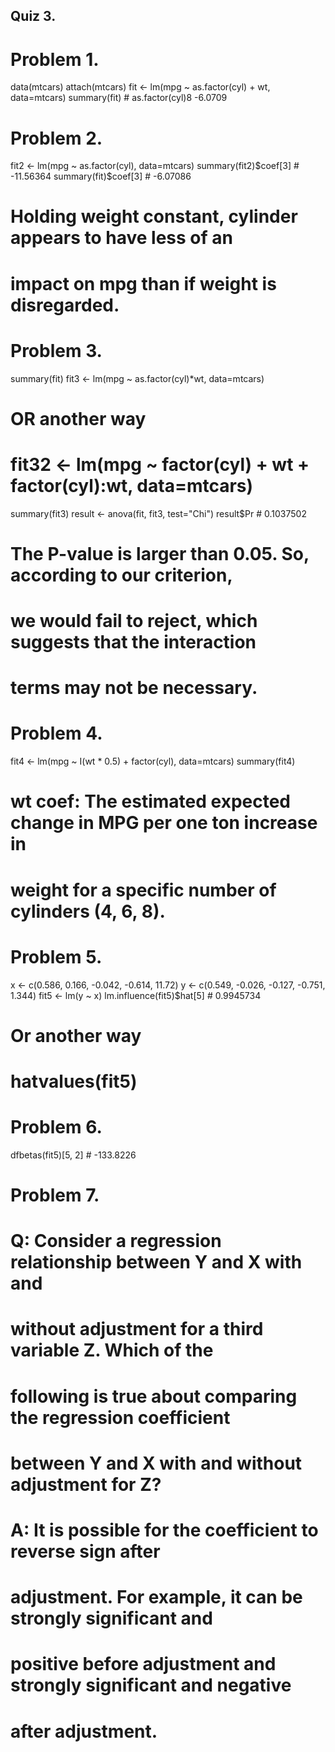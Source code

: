 ## Quiz 3.
# Problem 1.
data(mtcars)
attach(mtcars)
fit <- lm(mpg ~ as.factor(cyl) + wt, data=mtcars)
summary(fit) # as.factor(cyl)8  -6.0709 

# Problem 2.
fit2 <- lm(mpg ~ as.factor(cyl), data=mtcars)
summary(fit2)$coef[3] # -11.56364
summary(fit)$coef[3] # -6.07086
# Holding weight constant, cylinder appears to have less of an 
# impact on mpg than if weight is disregarded.

# Problem 3.
summary(fit)
fit3 <- lm(mpg ~ as.factor(cyl)*wt, data=mtcars)
# OR another way
# fit32 <- lm(mpg ~ factor(cyl) + wt + factor(cyl):wt, data=mtcars)
summary(fit3)
result <- anova(fit, fit3, test="Chi")
result$Pr # 0.1037502
# The P-value is larger than 0.05. So, according to our criterion, 
# we would fail to reject, which suggests that the interaction 
# terms may not be necessary.

# Problem 4.
fit4 <- lm(mpg ~ I(wt * 0.5) + factor(cyl), data=mtcars)
summary(fit4)
# wt coef: The estimated expected change in MPG per one ton increase in 
# weight for a specific number of cylinders (4, 6, 8).

# Problem 5.
x <- c(0.586, 0.166, -0.042, -0.614, 11.72)
y <- c(0.549, -0.026, -0.127, -0.751, 1.344)
fit5 <- lm(y ~ x)
lm.influence(fit5)$hat[5] # 0.9945734
# Or another way
# hatvalues(fit5)

# Problem 6.
dfbetas(fit5)[5, 2] # -133.8226

# Problem 7.
# Q: Consider a regression relationship between Y and X with and 
# without adjustment for a third variable Z. Which of the 
# following is true about comparing the regression coefficient
# between Y and X with and without adjustment for Z?

# A: It is possible for the coefficient to reverse sign after 
# adjustment. For example, it can be strongly significant and 
# positive before adjustment and strongly significant and negative 
# after adjustment.
